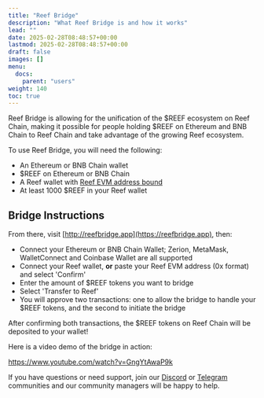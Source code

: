 ```yaml
---
title: "Reef Bridge"
description: "What Reef Bridge is and how it works"
lead: ""
date: 2025-02-28T08:48:57+00:00
lastmod: 2025-02-28T08:48:57+00:00
draft: false
images: []
menu:
  docs:
    parent: "users"
weight: 140
toc: true
---
```


Reef Bridge is allowing for the unification of the $REEF ecosystem on Reef Chain, making it possible for people holding $REEF on Ethereum and BNB Chain to Reef Chain and take advantage of the growing Reef ecosystem.

To use Reef Bridge, you will need the following:

- An Ethereum or BNB Chain wallet
- $REEF on Ethereum or BNB Chain
- A Reef wallet with [Reef EVM address bound](https://blog.reef.io/claim-evm-address)
- At least 1000 $REEF in your Reef wallet

## Bridge Instructions

From there, visit [http://reefbridge.app](https://reefbridge.app), then:

- Connect your Ethereum or BNB Chain Wallet; Zerion, MetaMask, WalletConnect and Coinbase Wallet are all supported
- Connect your Reef wallet, **or** paste your Reef EVM address (0x format) and select 'Confirm'
- Enter the amount of $REEF tokens you want to bridge
- Select 'Transfer to Reef'
- You will approve two transactions: one to allow the bridge to handle your $REEF tokens, and the second to initiate the bridge

After confirming both transactions, the $REEF tokens on Reef Chain will be deposited to your wallet!

Here is a video demo of the bridge in action:

https://www.youtube.com/watch?v=GngYtAwaP9k

If you have questions or need support, join our [Discord](https://discord.gg/reefchain) or [Telegram](https://t.me/reefchain) communities and our community managers will be happy to help.
